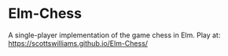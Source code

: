 # Elm-Chess
A single-player implementation of the game chess in Elm.
Play at: https://scottswilliams.github.io/Elm-Chess/
